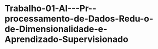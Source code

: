# Trabalho-01-AI---Pr--processamento-de-Dados-Redu-o-de-Dimensionalidade-e-Aprendizado-Supervisionado